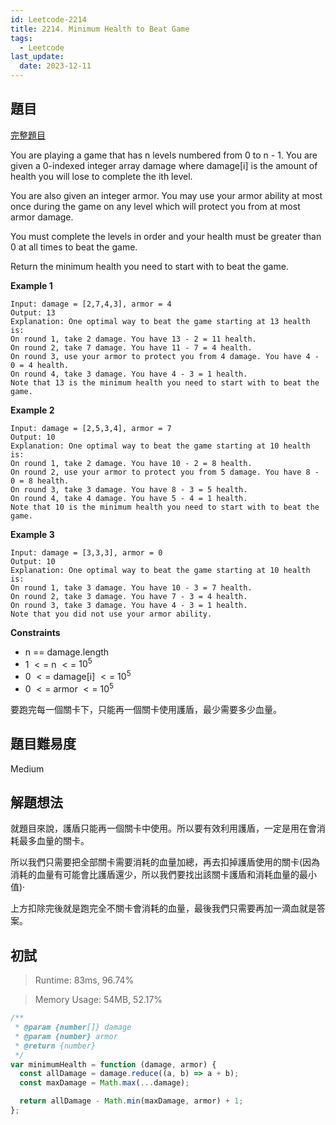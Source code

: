 ```yaml
---
id: Leetcode-2214
title: 2214. Minimum Health to Beat Game
tags:
  - Leetcode
last_update:
  date: 2023-12-11
---
```


## 題目

[完整題目](https://leetcode.com/problems/minimum-health-to-beat-game/)

You are playing a game that has n levels numbered from 0 to n - 1. You are given a 0-indexed integer array damage where damage[i] is the amount of health you will lose to complete the ith level.

You are also given an integer armor. You may use your armor ability at most once during the game on any level which will protect you from at most armor damage.

You must complete the levels in order and your health must be greater than 0 at all times to beat the game.

Return the minimum health you need to start with to beat the game.

**Example 1**

```
Input: damage = [2,7,4,3], armor = 4
Output: 13
Explanation: One optimal way to beat the game starting at 13 health is:
On round 1, take 2 damage. You have 13 - 2 = 11 health.
On round 2, take 7 damage. You have 11 - 7 = 4 health.
On round 3, use your armor to protect you from 4 damage. You have 4 - 0 = 4 health.
On round 4, take 3 damage. You have 4 - 3 = 1 health.
Note that 13 is the minimum health you need to start with to beat the game.
```

**Example 2**

```
Input: damage = [2,5,3,4], armor = 7
Output: 10
Explanation: One optimal way to beat the game starting at 10 health is:
On round 1, take 2 damage. You have 10 - 2 = 8 health.
On round 2, use your armor to protect you from 5 damage. You have 8 - 0 = 8 health.
On round 3, take 3 damage. You have 8 - 3 = 5 health.
On round 4, take 4 damage. You have 5 - 4 = 1 health.
Note that 10 is the minimum health you need to start with to beat the game.
```

**Example 3**

```
Input: damage = [3,3,3], armor = 0
Output: 10
Explanation: One optimal way to beat the game starting at 10 health is:
On round 1, take 3 damage. You have 10 - 3 = 7 health.
On round 2, take 3 damage. You have 7 - 3 = 4 health.
On round 3, take 3 damage. You have 4 - 3 = 1 health.
Note that you did not use your armor ability.

```

**Constraints**

- n == damage.length
- 1 $<=$ n $<=$ $10^5$
- 0 $<=$ damage[i] $<=$ $10^5$
- 0 $<=$ armor $<=$ $10^5$

要跑完每一個關卡下，只能再一個關卡使用護盾，最少需要多少血量。

## 題目難易度

Medium

## 解題想法

就題目來說，護盾只能再一個關卡中使用。所以要有效利用護盾，一定是用在會消耗最多血量的關卡。

所以我們只需要把全部關卡需要消耗的血量加總，再去扣掉護盾使用的關卡(因為消耗的血量有可能會比護盾還少，所以我們要找出該關卡護盾和消耗血量的最小值)‧

上方扣除完後就是跑完全不關卡會消耗的血量，最後我們只需要再加一滴血就是答案。

## 初試

> Runtime: 83ms, 96.74%

> Memory Usage: 54MB, 52.17%

```javascript
/**
 * @param {number[]} damage
 * @param {number} armor
 * @return {number}
 */
var minimumHealth = function (damage, armor) {
  const allDamage = damage.reduce((a, b) => a + b);
  const maxDamage = Math.max(...damage);

  return allDamage - Math.min(maxDamage, armor) + 1;
};
```
